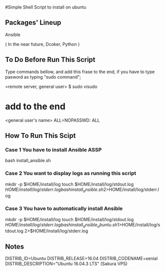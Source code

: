 #Simple Shell Script to install <package> on ubuntu

## Packages' Lineup
Ansible

(
    In the near future, 
    Dcoker, 
    Python
)

## To Do Before Run This Script
Type commands bellow, and add this frase to the end,
if you have to type pasword as typing "sudo command";

<remote server, general user> $ sudo visudo
# add to the end 
<general user's name> ALL=NOPASSWD: ALL


## How To Run This Scipt
### Case 1 You have to install Ansible ASSP
bash install_ansible.sh

### Case 2 You want to display logs as running this script
mkdir -p $HOME/install/log
touch $HOME/install/log/stdout.log $HOME/install/log/stderr.log
bash install_ansible.sh 2>$HOME/install/log/stderr.log


### Case 3 You have to automatically install Ansible
mkdir -p $HOME/install/log
touch $HOME/install/log/stdout.log $HOME/install/log/stderr.log
bash install_ansible_ubuntu.sh 1>$HOME/install/log/stdout.log 2>$HOME/install/log/stderr.log


## Notes
DISTRIB_ID=Ubuntu
DISTRIB_RELEASE=16.04
DISTRIB_CODENAME=xenial
DISTRIB_DESCRIPTION="Ubuntu 16.04.3 LTS" (Sakura VPS)
